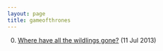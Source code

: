 ```yaml
---
layout: page
title: gameofthrones
---
```


0. [Where have all the wildlings gone?](/bookmark/2013/07/11/wildings.html) (11 Jul 2013) 
